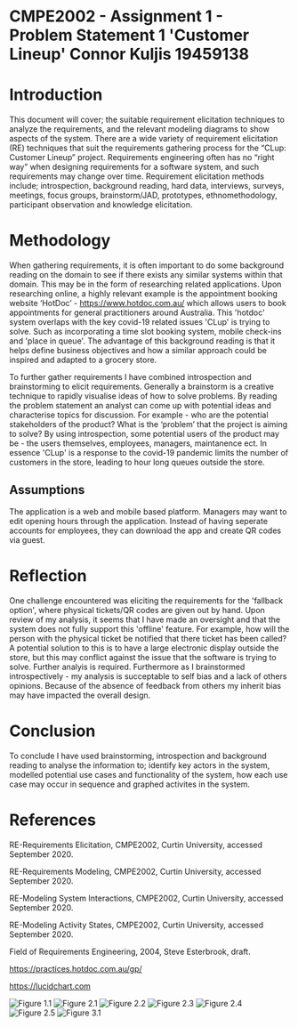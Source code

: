 # CMPE2002 - Assignment 1 - Problem Statement 1 'Customer Lineup' Connor Kuljis 19459138
# Introduction
This document will cover; the suitable requirement elicitation techniques to 
analyze the requirements, and the relevant modeling diagrams to show aspects 
of the system. 
There are a wide variety of requirement elicitation (RE) techniques that suit 
the requirements gathering process for the “CLup: Customer Lineup” project. 
Requirements engineering often has no “right way” when designing requirements 
for a software system, and such requirements may change over time. Requirement 
elicitation methods include; introspection, background reading, hard data, 
interviews, surveys, meetings, focus groups, brainstorm/JAD, prototypes, 
ethnomethodology, participant observation and knowledge elicitation.

# Methodology
When gathering requirements, it is often important to do some background reading 
on the domain to see if there exists any similar systems within that domain. 
This may be in the form of researching related applications. Upon researching online, 
a highly relevant example is the appointment
booking website ‘HotDoc’ - https://www.hotdoc.com.au/ which allows users to book 
appointments for general practitioners around Australia. This 'hotdoc' system
overlaps with the key covid-19 related issues 'CLup' is trying to solve. Such as
incorporating a time slot booking system, mobile check-ins and 'place in queue'.
The advantage of this background reading is that it helps define business objectives
and how a similar approach could be inspired and adapted to a grocery store.


To further gather requirements I have combined introspection and brainstorming to
elicit requirements. Generally a brainstorm 
is a creative technique to rapidly 
visualise ideas of how to solve problems. By reading the problem statement an analyst 
can
come up with potential ideas and characterise topics for discussion. For example - 
who are the potential stakeholders of the product? What is the ‘problem’ that the 
project is aiming to solve? By using introspection, some potential users
of the product may be - the users themselves, employees, managers, maintanence ect.
In essence 'CLup' is a response to the covid-19 pandemic limits the number of customers in the store, 
leading to hour long queues outside the store.

## Assumptions
The application is a web and mobile based platform.
Managers may want to edit opening hours through the application.
Instead of having seperate accounts for employees, they can download the app
and create QR codes via guest.

# Reflection
One challenge encountered was eliciting the requirements for the 'fallback option', 
where physical tickets/QR codes are given out by hand. Upon review of my analysis, 
it seems that I have made an oversight and that the system does not fully support 
this 'offline' feature. For example, how will the person with the physical ticket 
be notified that there ticket has been called? A potential solution to this is to 
have a large electronic display outside the store, but this may conflict against 
the issue that the software is trying to solve. Further analyis is required. 
Furthermore as I brainstormed introspectively - my analysis is succeptable to self
bias and a lack of others opinions. Because of the absence of feedback from others
my inherit bias may have impacted the overall design.

# Conclusion
To conclude I have used brainstorming, introspection and background reading to analyse
the information to; identify key actors in the system, modelled potential use cases 
and functionality of the system, how each use case may occur in sequence and graphed 
activites in the system.

# References
RE-Requirements Elicitation, CMPE2002, Curtin University, accessed September 2020.

RE-Requirements Modeling, CMPE2002, Curtin University, accessed September 2020.

RE-Modeling System Interactions, CMPE2002, Curtin University, accessed September 2020.

RE-Modeling Activity States, CMPE2002, Curtin University, accessed September 2020.

Field of Requirements Engineering, 2004, Steve Esterbrook, draft.

https://practices.hotdoc.com.au/gp/

https://lucidchart.com


![Figure 1.1](Case.png)
![Figure 2.1](UML_SQ_Create_Account.png)
![Figure 2.2](UML_SQ_Log_In.png)
![Figure 2.3](UML_SQ_Reserve_Spot.png)
![Figure 2.4](UML_SQ_Booking.png)
![Figure 2.5](UML_SQ_Store_Locate.png)
![Figure 3.1](Activity_diagram.png)


 
